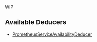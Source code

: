 WIP

## Available Deducers

- [PrometheusServiceAvailabilityDeducer](../deducers/prometheus/prometheus_service_availability_deducer.md)